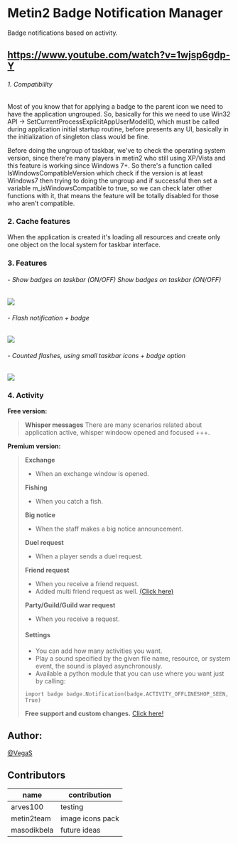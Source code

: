 
# Metin2 Badge Notification Manager
 Badge notifications based on activity.
 
https://www.youtube.com/watch?v=1wjsp6gdp-Y
------------

###### 1. Compatibility
Most of you know that for applying a badge to the parent icon we need to have the application ungrouped.
So, basically for this we need to use Win32 API -> SetCurrentProcessExplicitAppUserModelID, which must be called during application initial startup routine, before presents any UI, basically in the initialization of singleton class would be fine.

Before doing the ungroup of taskbar, we've to check the operating system version, since there're many players in metin2 who still using XP/Vista and this feature is working since Windows 7+. So there's a function called IsWindowsCompatibleVersion which check if the version is at least Windows7 then trying to doing the ungroup and if successful then set a variable m_isWindowsCompatible to true, so we can check later other functions with it, that means the feature will be totally disabled for those who aren't compatible.

### 2. Cache features
When the application is created it's loading all resources and create only one object on the local system for taskbar interface.
### 3. Features
###### - Show badges on taskbar (ON/OFF)  Show badges on taskbar (ON/OFF) 
![](https://i.gyazo.com/7a2ae99f4822e5b3f8905465aa422e12.gif)
###### - Flash notification + badge
![](https://i.gyazo.com/1dd5c802ab6dbcf197923baa593084c2.gif)
###### - Counted flashes, using small taskbar icons + badge option
![](https://i.gyazo.com/5d59d75aa8cd5e6fa36826e4e2b09624.gif)

### 4. Activity
**Free version:**

> **Whisper messages**
There are many scenarios related about application active, whisper windoow opened and focused +++.

**Premium version:**

> **Exchange**
> -   When an exchange window is opened.
> 
> **Fishing**
> 
> -   When you catch a fish.
> 
> **Big notice**
> -   When the staff makes a big notice announcement.
> 
> **Duel request**
> -   When a player sends a duel request.
> 
> **Friend request**
> -   When you receive a friend request.
> -   Added multi friend request as well. [(Click here)](https://www.vegas-projects.com/wp-content/uploads/2021/07/multi_friend_add.mp4)
> 
> **Party/Guild/Guild war request**
> -   When you receive a request.
> 
> #### **Settings**
> -   You can add how many activities you want.
> -   Play a sound specified by the given file name, resource, or system event, the sound is played asynchronously.
> -   Available a python module that you can use where you want just by calling:
> 
> `import badge badge.Notification(badge.ACTIVITY_OFFLINESHOP_SEEN,
> True)`
> 
> **Free support and custom changes.**
> [Click here!](https://www.vegas-projects.com/product/badge-notification-manager)
## Author:
[@VegaS](https://metin2.dev/board/profile/22505-vegas™/ "@VegaS")
## Contributors
| name  | contribution  |
| ------------ | ------------ |
| arves100  | testing  |
| metin2team  | image icons pack  |
| masodikbela  | future ideas  |
